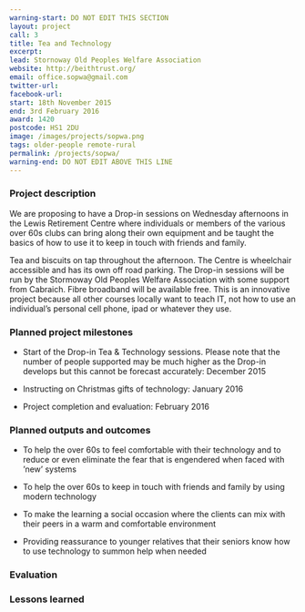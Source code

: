 ```yaml
---
warning-start: DO NOT EDIT THIS SECTION
layout: project
call: 3
title: Tea and Technology
excerpt: 
lead: Stornoway Old Peoples Welfare Association
website: http://beithtrust.org/
email: office.sopwa@gmail.com
twitter-url: 
facebook-url: 
start: 18th November 2015
end: 3rd February 2016
award: 1420
postcode: HS1 2DU
image: /images/projects/sopwa.png
tags: older-people remote-rural
permalink: /projects/sopwa/
warning-end: DO NOT EDIT ABOVE THIS LINE
---
```


### Project description

We are proposing to have a Drop-in sessions on Wednesday afternoons in the Lewis Retirement Centre where individuals or members of the various over 60s clubs can bring along their own equipment and be taught the basics of how to use it to keep in touch with friends and family. 

Tea and biscuits on tap throughout the afternoon. The Centre is wheelchair accessible and has its own off road parking. The Drop-in sessions will be run by the Stormoway Old Peoples Welfare Association with some support from Cabraich. Fibre broadband will be available free. This is an innovative project because all other courses locally want to teach IT, not how to use an individual’s personal cell phone, ipad or whatever they use.

### Planned project milestones

* Start of the Drop-in Tea & Technology sessions. Please note that the number of people supported may be much higher as the Drop-in develops but this cannot be forecast accurately: December 2015

* Instructing on Christmas gifts of technology: January 2016

* Project completion and evaluation: February 2016

### Planned outputs and outcomes

* To help the over 60s to feel comfortable with their technology and to reduce or even eliminate the fear that is engendered when faced with ’new’ systems

* To help the over 60s to keep in touch with friends and family by using modern technology

* To make the learning a social occasion where the clients can mix with their peers in a warm and comfortable environment

* Providing reassurance to younger relatives that their seniors know how to use technology to summon help when needed

### Evaluation


### Lessons learned



